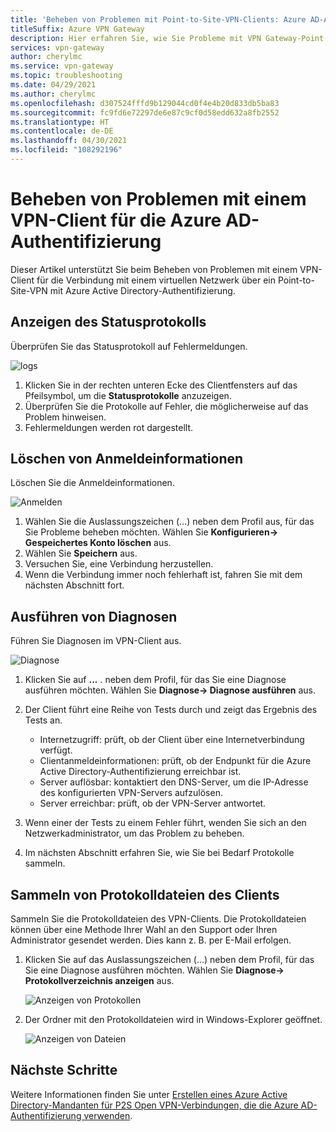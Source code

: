 ```yaml
---
title: 'Beheben von Problemen mit Point-to-Site-VPN-Clients: Azure AD-Authentifizierung'
titleSuffix: Azure VPN Gateway
description: Hier erfahren Sie, wie Sie Probleme mit VPN Gateway-Point-to-Site-Clients behandeln, die Azure AD-Authentifizierung verwenden.
services: vpn-gateway
author: cherylmc
ms.service: vpn-gateway
ms.topic: troubleshooting
ms.date: 04/29/2021
ms.author: cherylmc
ms.openlocfilehash: d307524fffd9b129044cd0f4e4b20d833db5ba83
ms.sourcegitcommit: fc9fd6e72297de6e87c9cf0d58edd632a8fb2552
ms.translationtype: HT
ms.contentlocale: de-DE
ms.lasthandoff: 04/30/2021
ms.locfileid: "108292196"
---
```

# <a name="troubleshoot-an-azure-ad-authentication-vpn-client"></a>Beheben von Problemen mit einem VPN-Client für die Azure AD-Authentifizierung

Dieser Artikel unterstützt Sie beim Beheben von Problemen mit einem VPN-Client für die Verbindung mit einem virtuellen Netzwerk über ein Point-to-Site-VPN mit Azure Active Directory-Authentifizierung.

## <a name="view-status-log"></a><a name="status"></a>Anzeigen des Statusprotokolls

Überprüfen Sie das Statusprotokoll auf Fehlermeldungen.

![logs](./media/troubleshoot-ad-vpn-client/1.png)

1. Klicken Sie in der rechten unteren Ecke des Clientfensters auf das Pfeilsymbol, um die **Statusprotokolle** anzuzeigen.
2. Überprüfen Sie die Protokolle auf Fehler, die möglicherweise auf das Problem hinweisen.
3. Fehlermeldungen werden rot dargestellt.

## <a name="clear-sign-in-information"></a><a name="clear"></a>Löschen von Anmeldeinformationen

Löschen Sie die Anmeldeinformationen.

![Anmelden](./media/troubleshoot-ad-vpn-client/2.png)

1. Wählen Sie die Auslassungszeichen (…) neben dem Profil aus, für das Sie Probleme beheben möchten. Wählen Sie **Konfigurieren-> Gespeichertes Konto löschen** aus.
2. Wählen Sie **Speichern** aus.
3. Versuchen Sie, eine Verbindung herzustellen.
4. Wenn die Verbindung immer noch fehlerhaft ist, fahren Sie mit dem nächsten Abschnitt fort.

## <a name="run-diagnostics"></a><a name="diagnostics"></a>Ausführen von Diagnosen

Führen Sie Diagnosen im VPN-Client aus.

![Diagnose](./media/troubleshoot-ad-vpn-client/3.png)

1. Klicken Sie auf **...** . neben dem Profil, für das Sie eine Diagnose ausführen möchten. Wählen Sie **Diagnose-> Diagnose ausführen** aus.
2. Der Client führt eine Reihe von Tests durch und zeigt das Ergebnis des Tests an.

   * Internetzugriff: prüft, ob der Client über eine Internetverbindung verfügt.
   * Clientanmeldeinformationen: prüft, ob der Endpunkt für die Azure Active Directory-Authentifizierung erreichbar ist.
   * Server auflösbar: kontaktiert den DNS-Server, um die IP-Adresse des konfigurierten VPN-Servers aufzulösen.
   * Server erreichbar: prüft, ob der VPN-Server antwortet.
3. Wenn einer der Tests zu einem Fehler führt, wenden Sie sich an den Netzwerkadministrator, um das Problem zu beheben.
4. Im nächsten Abschnitt erfahren Sie, wie Sie bei Bedarf Protokolle sammeln.

## <a name="collect-client-log-files"></a><a name="logfiles"></a>Sammeln von Protokolldateien des Clients

Sammeln Sie die Protokolldateien des VPN-Clients. Die Protokolldateien können über eine Methode Ihrer Wahl an den Support oder Ihren Administrator gesendet werden. Dies kann z. B. per E-Mail erfolgen.

1. Klicken Sie auf das Auslassungszeichen (…) neben dem Profil, für das Sie eine Diagnose ausführen möchten. Wählen Sie **Diagnose-> Protokollverzeichnis anzeigen** aus.

   ![Anzeigen von Protokollen](./media/troubleshoot-ad-vpn-client/4.png)
2. Der Ordner mit den Protokolldateien wird in Windows-Explorer geöffnet.

   ![Anzeigen von Dateien](./media/troubleshoot-ad-vpn-client/5.png)

## <a name="next-steps"></a>Nächste Schritte

Weitere Informationen finden Sie unter [Erstellen eines Azure Active Directory-Mandanten für P2S Open VPN-Verbindungen, die die Azure AD-Authentifizierung verwenden](openvpn-azure-ad-tenant.md).